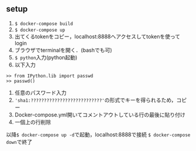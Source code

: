 ## setup
1. `$ docker-compose build`
1. `$ docker-compose up`
1. 出てくるtokenをコピー，localhost:8888へアクセスしてtokenを使ってlogin
1. ブラウザでterminalを開く．(bashでも可)
1. `$ python`入力(python起動)
1. 以下入力
``` 
>> from IPython.lib import passwd
>> passwd()
```
1. 任意のパスワード入力
1. `'sha1:???????????????????????????'`の形式でキーを得られるため，コピー
1. Docker-compose.yml開いてコメントアウトしている行の最後に貼り付け
1. 一個上の行削除

以降`$ docker-compose up -d`で起動，localhost:8888で接続
`$ docker-compose down`で終了